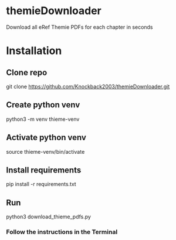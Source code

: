 # themieDownloader
Download all eRef Themie PDFs for each chapter in seconds

# Installation

## Clone repo
git clone https://github.com/Knockback2003/themieDownloader.git

## Create python venv
python3 -m venv thieme-venv

## Activate python venv
source thieme-venv/bin/activate

## Install requirements
pip install -r requirements.txt

## Run
python3 download_thieme_pdfs.py

### Follow the instructions in the Terminal

